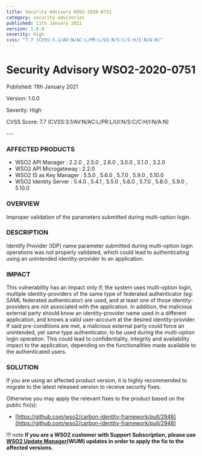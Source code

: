```yaml
---
title: Security Advisory WSO2-2020-0751
category: security-advisories
published: 11th January 2021
version: 1.0.0
severity: High
cvss: "7.7 (CVSS:3.1/AV:N/AC:L/PR:L/UI:N/S:C/C:H/I:N/A:N)"
---
```


# Security Advisory WSO2-2020-0751

<p class="doc-info">Published: 11th January 2021</p>
<p class="doc-info">Version: 1.0.0</p>
<p class="doc-info">Severity: High</p>
<p class="doc-info">CVSS Score: 7.7 (CVSS:3.1/AV:N/AC:L/PR:L/UI:N/S:C/C:H/I:N/A:N)</p>
---

### AFFECTED PRODUCTS
* WSO2 API Manager : 2.2.0 , 2.5.0 , 2.6.0 , 3.0.0 , 3.1.0 , 3.2.0
* WSO2 API Microgateway : 2.2.0
* WSO2 IS as Key Manager : 5.5.0 , 5.6.0 , 5.7.0 , 5.9.0 , 5.10.0
* WSO2 Identity Server : 5.4.0 , 5.4.1 , 5.5.0 , 5.6.0 , 5.7.0 , 5.8.0 , 5.9.0 , 5.10.0


### OVERVIEW
Improper validation of the parameters submitted during multi-option login.


### DESCRIPTION
Identify Provider (IDP) name parameter submitted during multi-option login operations was not properly validated, which could lead to authenticating using an unintended identity-provider to an application.


### IMPACT
This vulnerability has an impact only if; the system uses multi-option login, multiple identity-providers of the same type of federated authenticator (eg: SAML federated authenticator) are used, and at least one of those identity-providers are not associated with the application. In addition, the malicious external party should know an identity-provider name used in a different application, and knows a valid user-account at the desired identity-provider. If said pre-conditions are met, a malicious external party could force an unintended, yet same type authenticator, to be used during the multi-option login operation. This could lead to confidentiality, integrity and availability impact to the application, depending on the functionalities made available to the authenticated users.


### SOLUTION
If you are using an affected product version, it is highly recommended to migrate to the latest released version to receive security fixes.

Otherwise you may apply the relevant fixes to the product based on the public fix(s):

* [https://github.com/wso2/carbon-identity-framework/pull/2948](https://github.com/wso2/carbon-identity-framework/pull/2948)


!!! note
    **If you are a WSO2 customer with Support Subscription, please use [WSO2 Update Manager](https://wso2.com/updates/wum)(WUM) updates in order to apply the fix to the affected versions.**
